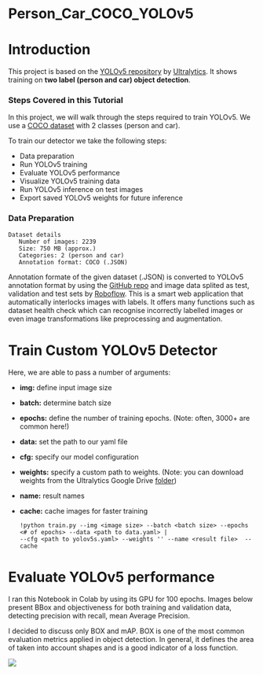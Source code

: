 # Person_Car_COCO_YOLOv5

  # Introduction
  
  This project is based on the [YOLOv5 repository](https://github.com/ultralytics/yolov5) by [Ultralytics](https://www.ultralytics.com/). It shows training on **two label (person and car) object detection**.
  
  ### Steps Covered in this Tutorial

In this project, we will walk through the steps required to train YOLOv5. We use a [COCO dataset](https://evp-ml-data.s3.us-east-2.amazonaws.com/ml-interview/openimages-personcar/trainval.tar.gz) with 2 classes (person and car).

To train our detector we take the following steps:

* Data preparation
* Run YOLOv5 training
* Evaluate YOLOv5 performance
* Visualize YOLOv5 training data
* Run YOLOv5 inference on test images
* Export saved YOLOv5 weights for future inference

### Data Preparation
    Dataset details
       Number of images: 2239
       Size: 750 MB (approx.)
       Categories: 2 (person and car)
       Annotation format: COCO (.JSON)
       
 Annotation formate of the given dataset (.JSON) is converted to YOLOv5 annotation format by using the [GitHub repo](https://github.com/pylabel-project/samples/blob/main/coco2yolov5.ipynb) and image data splited as test, validation and test sets by [Roboflow](https://roboflow.com). This is a smart web application that automatically interlocks images with labels. It offers many functions such as dataset health check which can recognise incorrectly labelled images or even image transformations like preprocessing and augmentation.

# Train Custom YOLOv5 Detector

Here, we are able to pass a number of arguments:
- **img:** define input image size
- **batch:** determine batch size
- **epochs:** define the number of training epochs. (Note: often, 3000+ are common here!)
- **data:** set the path to our yaml file
- **cfg:** specify our model configuration
- **weights:** specify a custom path to weights. (Note: you can download weights from the Ultralytics Google Drive [folder](https://drive.google.com/open?id=1Drs_Aiu7xx6S-ix95f9kNsA6ueKRpN2J))
- **name:** result names
- **cache:** cache images for faster training
        
      !python train.py --img <image size> --batch <batch size> --epochs <# of epochs> --data <path to data.yaml> | 
      --cfg <path to yolov5s.yaml> --weights '' --name <result file>  --cache

# Evaluate YOLOv5 performance
  
  I ran this Notebook in Colab by using its GPU for 100 epochs. Images below present BBox and objectiveness for both training and validation data, detecting precision with recall, mean Average Precision.
  
  I decided to discuss only BOX and mAP. BOX is one of the most common evaluation metrics applied in object detection. In general, it defines the area of taken into account shapes and is a good indicator of a loss function. 
  
  ![](https://user-images.githubusercontent.com/47291136/147809027-82d22d1c-2a3d-42d7-a1c0-625d187dfb71.png)
